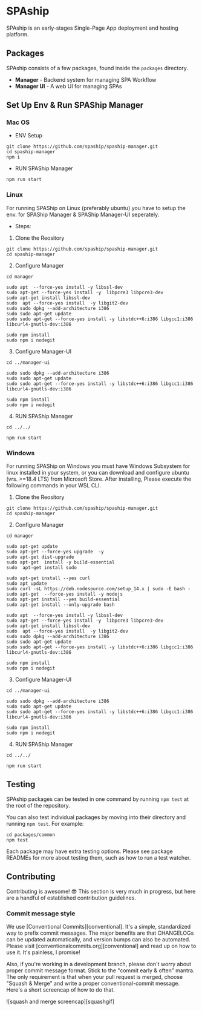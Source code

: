 # SPAship 
SPAship is an early-stages Single-Page App deployment and hosting platform.

## Packages

SPAship consists of a few packages, found inside the `packages` directory.

- **Manager** - Backend system for managing SPA Workflow
- **Manager UI** - A web UI for managing SPAs

## Set Up Env & Run SPAShip Manager 

### Mac OS

- ENV Setup

```
git clone https://github.com/spaship/spaship-manager.git
cd spaship-manager
npm i
```

- RUN SPAShip Manager 
```
npm run start
```

### Linux

For running SPAShip on Linux (preferably ubuntu) you have to setup the env. for SPAShip Manager & SPAShip Manager-UI seperately.

- Steps: 

1. Clone the Reository

```
git clone https://github.com/spaship/spaship-manager.git
cd spaship-manager
```

2. Configure Manager

```
cd manager

sudo apt  --force-yes install -y libssl-dev
sudo apt-get --force-yes install -y  libpcre3 libpcre3-dev
sudo apt-get install libssl-dev
sudo  apt --force-yes install  -y libgit2-dev
sudo sudo dpkg --add-architecture i386
sudo sudo apt-get update
sudo sudo apt-get --force-yes install -y libstdc++6:i386 libgcc1:i386 libcurl4-gnutls-dev:i386

sudo npm install
sudo npm i nodegit
```

3. Configure Manager-UI

```
cd ../manager-ui

sudo sudo dpkg --add-architecture i386
sudo sudo apt-get update
sudo sudo apt-get --force-yes install -y libstdc++6:i386 libgcc1:i386 libcurl4-gnutls-dev:i386

sudo npm install
sudo npm i nodegit
```

4. RUN SPAShip Manager

```
cd ../../

npm run start
```

### Windows

For running SPAShip on Windows you must have Windows Subsystem for linux installed in your system, or you can download and configure ubuntu (vrs. >=18.4 LTS) from Microsoft Store. After installing, Please execute the following commands in your WSL CLI.

1. Clone the Reository

```
git clone https://github.com/spaship/spaship-manager.git
cd spaship-manager
```

2. Configure Manager

```
cd manager

sudo apt-get update
sudo apt-get --force-yes upgrade  -y
sudo apt-get dist-upgrade
sudo apt-get  install -y build-essential
sudo  apt-get install sudo

sudo apt-get install --yes curl
sudo apt update
sudo curl -sL https://deb.nodesource.com/setup_14.x | sudo -E bash -
sudo apt-get  --force-yes install -y nodejs
sudo apt-get install --yes build-essential
sudo apt-get install --only-upgrade bash

sudo apt  --force-yes install -y libssl-dev
sudo apt-get --force-yes install -y  libpcre3 libpcre3-dev
sudo apt-get install libssl-dev
sudo  apt --force-yes install  -y libgit2-dev
sudo sudo dpkg --add-architecture i386
sudo sudo apt-get update
sudo sudo apt-get --force-yes install -y libstdc++6:i386 libgcc1:i386 libcurl4-gnutls-dev:i386

sudo npm install
sudo npm i nodegit
```

3. Configure Manager-UI

```
cd ../manager-ui

sudo sudo dpkg --add-architecture i386
sudo sudo apt-get update
sudo sudo apt-get --force-yes install -y libstdc++6:i386 libgcc1:i386 libcurl4-gnutls-dev:i386

sudo npm install
sudo npm i nodegit
```

4. RUN SPAShip Manager

```
cd ../../

npm run start
```

## Testing

SPAship packages can be tested in one command by running `npm test` at the root of the repository.

You can also test individual packages by moving into their directory and running `npm test`. For example:

```
cd packages/common
npm test
```

Each package may have extra testing options. Please see package READMEs for more about testing them, such as how to run a test watcher.

## Contributing

Contributing is awesome! :sunglasses: This section is very much in progress, but here are a handful of established contribution guidelines.

### Commit message style

We use [Conventional Commits][conventional]. It's a simple, standardized way to prefix commit messages. The major benefits are that CHANGELOGs can be updated automatically, and version bumps can also be automated. Please visit [conventionalcommits.org][conventional] and read up on how to use it. It's painless, I promise!

Also, if you're working in a development branch, please don't worry about proper commit message format. Stick to the "commit early & often" mantra. The only requirement is that when your pull request is merged, choose "Squash & Merge" and write a proper conventional-commit message. Here's a short screencap of how to do that.

![squash and merge screencap][squashgif]
